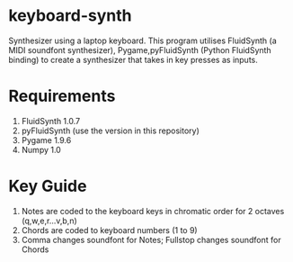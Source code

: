 # keyboard-synth
Synthesizer using a laptop keyboard.
This program utilises FluidSynth (a MIDI soundfont synthesizer), Pygame,pyFluidSynth (Python FluidSynth binding) to create a synthesizer that takes in key presses as inputs.
# Requirements
1. FluidSynth 1.0.7
2. pyFluidSynth (use the version in this repository)
3. Pygame 1.9.6
4. Numpy 1.0
# Key Guide
1. Notes are coded to the keyboard keys in chromatic order for 2 octaves (q,w,e,r...v,b,n)
2. Chords are coded to keyboard numbers (1 to 9)
3. Comma changes soundfont for Notes; Fullstop changes soundfont for Chords
